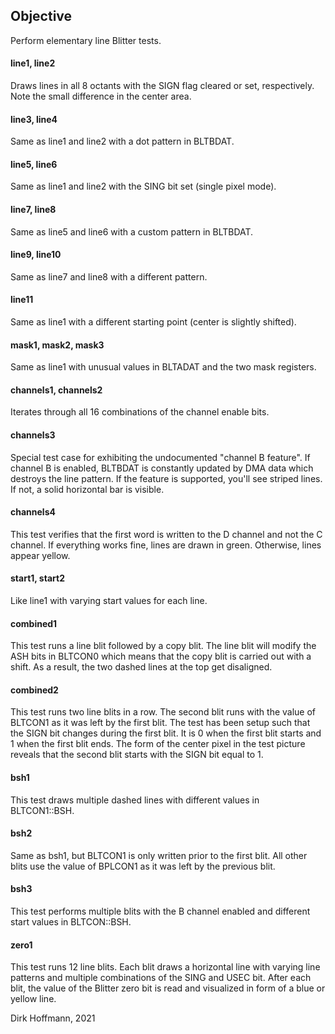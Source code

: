 ## Objective

Perform elementary line Blitter tests.

#### line1, line2

Draws lines in all 8 octants with the SIGN flag cleared or set, respectively. Note the small difference in the center area.

#### line3, line4

Same as line1 and line2 with a dot pattern in BLTBDAT.

#### line5, line6

Same as line1 and line2 with the SING bit set (single pixel mode).

#### line7, line8

Same as line5 and line6 with a custom pattern in BLTBDAT.

#### line9, line10

Same as line7 and line8 with a different pattern.

#### line11

Same as line1 with a different starting point (center is slightly shifted).

#### mask1, mask2, mask3

Same as line1 with unusual values in BLTADAT and the two mask registers.

#### channels1, channels2

Iterates through all 16 combinations of the channel enable bits.

#### channels3

Special test case for exhibiting the undocumented "channel B feature". If channel B is enabled, BLTBDAT is constantly updated by DMA data which destroys the line pattern. If the feature is supported, you'll see striped lines. If not, a solid horizontal bar is visible. 

#### channels4

This test verifies that the first word is written to the D channel and not the C channel. If everything works fine, lines are drawn in green. Otherwise, lines appear yellow.

#### start1, start2

Like line1 with varying start values for each line.

#### combined1

This test runs a line blit followed by a copy blit. The line blit will modify the ASH bits in BLTCON0 which means that the copy blit is carried out with a shift. As a result, the two dashed lines at the top get disaligned.

#### combined2

This test runs two line blits in a row. The second blit runs with the value of BLTCON1 as it was left by the first blit. The test has been setup such that the SIGN bit changes during the first blit. It is 0 when the first blit starts and 1 when the first blit ends. The form of the center pixel in the test picture reveals that the second blit starts with the SIGN bit equal to 1.

#### bsh1

This test draws multiple dashed lines with different values in BLTCON1::BSH.

#### bsh2

Same as bsh1, but BLTCON1 is only written prior to the first blit. All other blits use the value of BPLCON1 as it was left by the previous blit.

#### bsh3 

This test performs multiple blits with the B channel enabled and different start values in BLTCON::BSH.
 
#### zero1

This test runs 12 line blits. Each blit draws a horizontal line with varying line patterns and multiple combinations of the SING and USEC bit. After each blit, the value of the Blitter zero bit is read and visualized in form of a blue or yellow line.


Dirk Hoffmann, 2021
